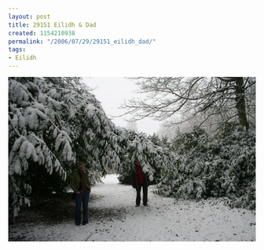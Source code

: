 ```yaml
---
layout: post
title: 29151 Eilidh & Dad
created: 1154210938
permalink: "/2006/07/29/29151_eilidh_dad/"
tags:
- Eilidh
---
```


<img src="/image/images/IMG_9151.JPG"/>

